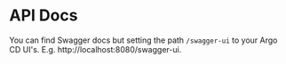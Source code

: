 # API Docs

You can find Swagger docs but setting the path `/swagger-ui` to your Argo CD UI's. E.g. http://localhost:8080/swagger-ui. 